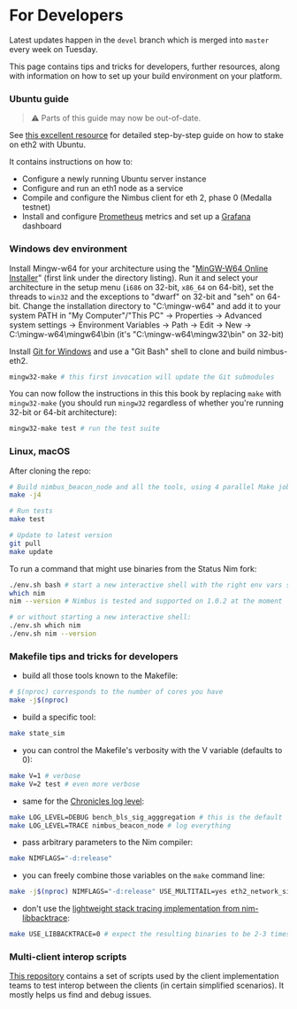 # For Developers

Latest updates happen in the `devel` branch which is merged into `master` every week on Tuesday.

This page contains tips and tricks for developers, further resources, along with information on how to set up your build environment on your platform.

### Ubuntu guide

> ⚠️  Parts of this guide may now be out-of-date.

See [this excellent resource](https://medium.com/@SomerEsat/guide-to-staking-on-ethereum-2-0-ubuntu-medalla-nimbus-5f4b2b0f2d7c) for detailed step-by-step guide on how to stake on eth2 with Ubuntu.

It contains instructions on how to:

- Configure a newly running Ubuntu server instance
- Configure and run an eth1 node as a service
- Compile and configure the Nimbus client for eth 2, phase 0 (Medalla testnet)
- Install and configure [Prometheus](https://prometheus.io/) metrics and set up a [Grafana](https://grafana.com/) dashboard

### Windows dev environment

Install Mingw-w64 for your architecture using the "[MinGW-W64 Online
Installer](https://sourceforge.net/projects/mingw-w64/files/)" (first link
under the directory listing). Run it and select your architecture in the setup
menu (`i686` on 32-bit, `x86_64` on 64-bit), set the threads to `win32` and
the exceptions to "dwarf" on 32-bit and "seh" on 64-bit. Change the
installation directory to "C:\mingw-w64" and add it to your system PATH in "My
Computer"/"This PC" -> Properties -> Advanced system settings -> Environment
Variables -> Path -> Edit -> New -> C:\mingw-w64\mingw64\bin (it's "C:\mingw-w64\mingw32\bin" on 32-bit)

Install [Git for Windows](https://gitforwindows.org/) and use a "Git Bash" shell to clone and build nimbus-eth2.

```bash
mingw32-make # this first invocation will update the Git submodules
```

You can now follow the instructions in this this book by replacing `make` with `mingw32-make` (you should run `mingw32` regardless of whether you're running 32-bit or 64-bit architecture):

```bash
mingw32-make test # run the test suite
```

### Linux, macOS

After cloning the repo:

```bash
# Build nimbus_beacon_node and all the tools, using 4 parallel Make jobs
make -j4

# Run tests
make test

# Update to latest version
git pull
make update
```

To run a command that might use binaries from the Status Nim fork:

```bash
./env.sh bash # start a new interactive shell with the right env vars set
which nim
nim --version # Nimbus is tested and supported on 1.0.2 at the moment

# or without starting a new interactive shell:
./env.sh which nim
./env.sh nim --version
```

### Makefile tips and tricks for developers

- build all those tools known to the Makefile:

```bash
# $(nproc) corresponds to the number of cores you have
make -j$(nproc)
```

- build a specific tool:

```bash
make state_sim
```

- you can control the Makefile's verbosity with the V variable (defaults to 0):

```bash
make V=1 # verbose
make V=2 test # even more verbose
```

- same for the [Chronicles log level](https://github.com/status-im/nim-chronicles#chronicles_log_level):

```bash
make LOG_LEVEL=DEBUG bench_bls_sig_agggregation # this is the default
make LOG_LEVEL=TRACE nimbus_beacon_node # log everything
```

- pass arbitrary parameters to the Nim compiler:

```bash
make NIMFLAGS="-d:release"
```

- you can freely combine those variables on the `make` command line:

```bash
make -j$(nproc) NIMFLAGS="-d:release" USE_MULTITAIL=yes eth2_network_simulation
```

- don't use the [lightweight stack tracing implementation from nim-libbacktrace](https://github.com/status-im/nimbus-eth2/pull/745):

```bash
make USE_LIBBACKTRACE=0 # expect the resulting binaries to be 2-3 times slower
```

### Multi-client interop scripts

[This repository](https://github.com/eth2-clients/multinet) contains a set of scripts used by the client implementation teams to test interop between the clients (in certain simplified scenarios). It mostly helps us find and debug issues.
